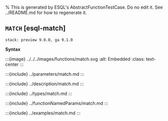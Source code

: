 % This is generated by ESQL's AbstractFunctionTestCase. Do no edit it. See ../README.md for how to regenerate it.

## `MATCH` [esql-match]
```{applies_to}
stack: preview 9.0.0, ga 9.1.0
```

**Syntax**

:::{image} ../../../images/functions/match.svg
:alt: Embedded
:class: text-center
:::


:::{include} ../parameters/match.md
:::

:::{include} ../description/match.md
:::

:::{include} ../types/match.md
:::

:::{include} ../functionNamedParams/match.md
:::

:::{include} ../examples/match.md
:::

